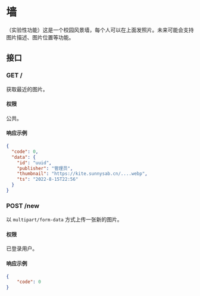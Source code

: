 # 墙

（实验性功能）这是一个校园风景墙，每个人可以在上面发照片。未来可能会支持图片描述、图片位置等功能。


## 接口

### GET /

获取最近的图片。

#### 权限

公共。

#### 响应示例

```json
{
  "code": 0,
  "data": {
    "id": "uuid",
    "publisher": "管理员",
    "thumbnail": "https://kite.sunnysab.cn/....webp",
    "ts": "2022-8-15T22:56"
  }
}
```


### POST /new

以 `multipart/form-data` 方式上传一张新的图片。

#### 权限

已登录用户。

#### 响应示例

```json
{
    "code": 0
}
```